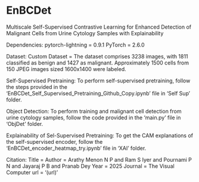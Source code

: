 # EnBCDet
Multiscale Self-Supervised Contrastive Learning for Enhanced Detection of Malignant Cells from Urine Cytology Samples with Explainability

Dependencies: 
pytorch-lightning = 0.9.1
PyTorch = 2.6.0

Dataset:
Custom Dataset = The dataset comprises 3238 images, with 1811 classified as benign and 1427 as malignant. Approximately 1500 cells from 150
JPEG images sized 1600x1400 were labeled.

Self-Supervised Pretraining:
To perform self-supervised pretraining, follow the steps provided in the ‘EnBCDet_Self_Supervised_Pretraining_Github_Copy.ipynb’ file in ‘Self Sup’ folder.

Object Detection:
To perform training and malignant cell detection from urine cytology samples, follow the code provided in the ‘main.py’ file in ‘ObjDet’ folder.

Explainability of Sel-Supervised Pretraining:
To get the CAM explanations of the self-supervised encoder, follow the ‘EnBCDet_encoder_heatmap_try.ipynb’ file in ‘XAI’ folder.

Citation:
Title =
Author = Arathy Menon N P and Ram S Iyer and Pournami P N and Jayaraj P B and Pranab Dey
Year = 2025
Journal = The Visual Computer 
url = ‘(url)’

